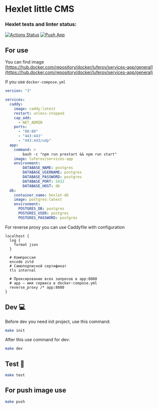 # Hexlet little CMS

### Hexlet tests and linter status:
[![Actions Status](https://github.com/Luferov/devops-for-programmers-project-74/actions/workflows/hexlet-check.yml/badge.svg)](https://github.com/Luferov/devops-for-programmers-project-74/actions)
[![Push App](https://github.com/Luferov/devops-for-programmers-project-74/actions/workflows/push.yml/badge.svg)](https://github.com/Luferov/devops-for-programmers-project-74/actions)


## For use

You can find image [https://hub.docker.com/repository/docker/luferov/services-app/general](https://hub.docker.com/repository/docker/luferov/services-app/general)


If you use `docker-compose.yml`

```yml
version: "3"

services:
  caddy:
    image: caddy:latest
    restart: unless-stopped
    cap_add:
      - NET_ADMIN
    ports:
      - "80:80"
      - "443:443"
      - "443:443/udp"
  app:
    command: >
        bash -c "npm run prestart && npm run start"
    image: luferov/services-app
    environment:
        DATABASE_NAME: postgres
        DATABASE_USERNAME: postgres
        DATABASE_PASSWORD: postgres
        DATABASE_PORT: 5432
        DATABASE_HOST: db
  db:
    container_name: hexlet-db
    image: postgres:latest
    environment:
      POSTGRES_DB: postgres
      POSTGRES_USER: postgres
      POSTGRES_PASSWORD: postgres
```

For reverse proxy you can use Caddyfile with configuration

```config
localhost {
  log {
    format json
  }

  # Компрессия
  encode zstd
  # Самоподписной сертификат
  tls internal

  # Проксирование всех запросов в app:8080
  # app – имя сервиса в docker-compose.yml
  reverse_proxy /* app:8080
}
```

## Dev 💻

Before dev you need init project, use this command:

```bash
make init
```

After this use command for dev:

```bash
make dev
```

## Test 🚀

```bash
make test
```

## For push image use

```bash
make push
```
